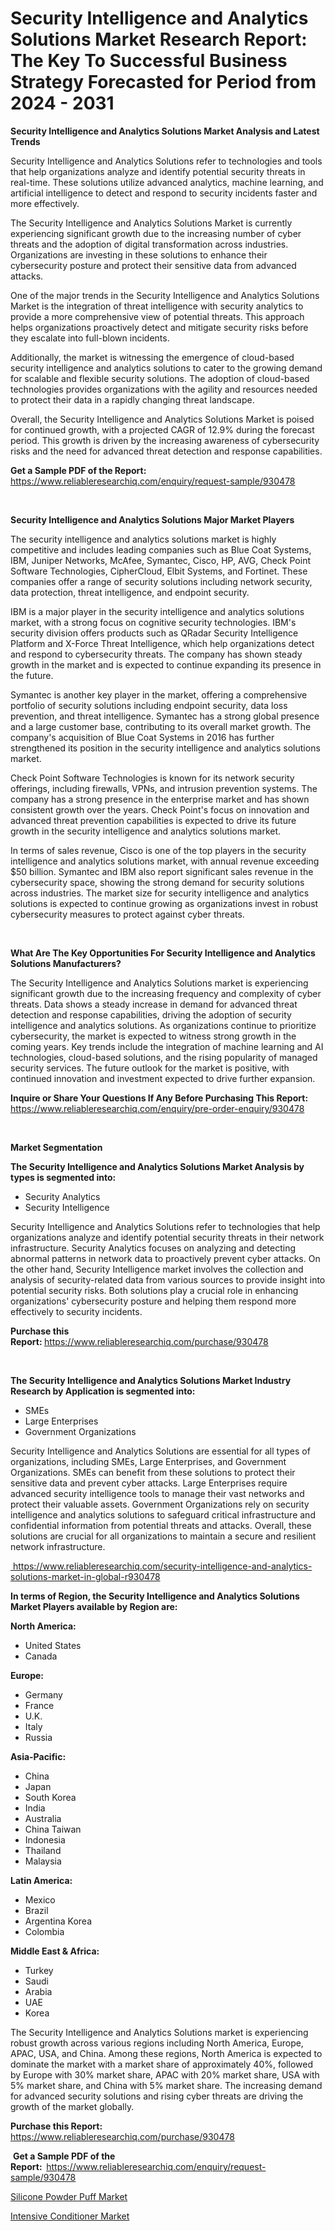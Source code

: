 <p><h1>Security Intelligence and Analytics Solutions Market Research Report: The Key To Successful Business Strategy Forecasted for Period from 2024 - 2031</h1></p><p><strong>Security Intelligence and Analytics Solutions Market Analysis and Latest Trends</strong></p>
<p><p>Security Intelligence and Analytics Solutions refer to technologies and tools that help organizations analyze and identify potential security threats in real-time. These solutions utilize advanced analytics, machine learning, and artificial intelligence to detect and respond to security incidents faster and more effectively.</p><p>The Security Intelligence and Analytics Solutions Market is currently experiencing significant growth due to the increasing number of cyber threats and the adoption of digital transformation across industries. Organizations are investing in these solutions to enhance their cybersecurity posture and protect their sensitive data from advanced attacks.</p><p>One of the major trends in the Security Intelligence and Analytics Solutions Market is the integration of threat intelligence with security analytics to provide a more comprehensive view of potential threats. This approach helps organizations proactively detect and mitigate security risks before they escalate into full-blown incidents.</p><p>Additionally, the market is witnessing the emergence of cloud-based security intelligence and analytics solutions to cater to the growing demand for scalable and flexible security solutions. The adoption of cloud-based technologies provides organizations with the agility and resources needed to protect their data in a rapidly changing threat landscape.</p><p>Overall, the Security Intelligence and Analytics Solutions Market is poised for continued growth, with a projected CAGR of 12.9% during the forecast period. This growth is driven by the increasing awareness of cybersecurity risks and the need for advanced threat detection and response capabilities.</p></p>
<p><strong>Get a Sample PDF of the Report:&nbsp;</strong> <a href="https://www.reliableresearchiq.com/enquiry/request-sample/930478">https://www.reliableresearchiq.com/enquiry/request-sample/930478</a></p>
<p>&nbsp;</p>
<p><strong>Security Intelligence and Analytics Solutions Major Market Players</strong></p>
<p><p>The security intelligence and analytics solutions market is highly competitive and includes leading companies such as Blue Coat Systems, IBM, Juniper Networks, McAfee, Symantec, Cisco, HP, AVG, Check Point Software Technologies, CipherCloud, Elbit Systems, and Fortinet. These companies offer a range of security solutions including network security, data protection, threat intelligence, and endpoint security.</p><p>IBM is a major player in the security intelligence and analytics solutions market, with a strong focus on cognitive security technologies. IBM's security division offers products such as QRadar Security Intelligence Platform and X-Force Threat Intelligence, which help organizations detect and respond to cybersecurity threats. The company has shown steady growth in the market and is expected to continue expanding its presence in the future.</p><p>Symantec is another key player in the market, offering a comprehensive portfolio of security solutions including endpoint security, data loss prevention, and threat intelligence. Symantec has a strong global presence and a large customer base, contributing to its overall market growth. The company's acquisition of Blue Coat Systems in 2016 has further strengthened its position in the security intelligence and analytics solutions market.</p><p>Check Point Software Technologies is known for its network security offerings, including firewalls, VPNs, and intrusion prevention systems. The company has a strong presence in the enterprise market and has shown consistent growth over the years. Check Point's focus on innovation and advanced threat prevention capabilities is expected to drive its future growth in the security intelligence and analytics solutions market.</p><p>In terms of sales revenue, Cisco is one of the top players in the security intelligence and analytics solutions market, with annual revenue exceeding $50 billion. Symantec and IBM also report significant sales revenue in the cybersecurity space, showing the strong demand for security solutions across industries. The market size for security intelligence and analytics solutions is expected to continue growing as organizations invest in robust cybersecurity measures to protect against cyber threats.</p></p>
<p>&nbsp;</p>
<p><strong>What Are The Key Opportunities For Security Intelligence and Analytics Solutions Manufacturers?</strong></p>
<p><p>The Security Intelligence and Analytics Solutions market is experiencing significant growth due to the increasing frequency and complexity of cyber threats. Data shows a steady increase in demand for advanced threat detection and response capabilities, driving the adoption of security intelligence and analytics solutions. As organizations continue to prioritize cybersecurity, the market is expected to witness strong growth in the coming years. Key trends include the integration of machine learning and AI technologies, cloud-based solutions, and the rising popularity of managed security services. The future outlook for the market is positive, with continued innovation and investment expected to drive further expansion.</p></p>
<p><strong>Inquire or Share Your Questions If Any Before Purchasing This Report:</strong> <a href="https://www.reliableresearchiq.com/enquiry/pre-order-enquiry/930478">https://www.reliableresearchiq.com/enquiry/pre-order-enquiry/930478</a></p>
<p>&nbsp;</p>
<p><strong>Market Segmentation</strong></p>
<p><strong>The Security Intelligence and Analytics Solutions Market Analysis by types is segmented into:</strong></p>
<p><ul><li>Security Analytics</li><li>Security Intelligence</li></ul></p>
<p><p>Security Intelligence and Analytics Solutions refer to technologies that help organizations analyze and identify potential security threats in their network infrastructure. Security Analytics focuses on analyzing and detecting abnormal patterns in network data to proactively prevent cyber attacks. On the other hand, Security Intelligence market involves the collection and analysis of security-related data from various sources to provide insight into potential security risks. Both solutions play a crucial role in enhancing organizations' cybersecurity posture and helping them respond more effectively to security incidents.</p></p>
<p><strong>Purchase this Report:&nbsp;</strong><a href="https://www.reliableresearchiq.com/purchase/930478">https://www.reliableresearchiq.com/purchase/930478</a></p>
<p>&nbsp;</p>
<p><strong>The Security Intelligence and Analytics Solutions Market Industry Research by Application is segmented into:</strong></p>
<p><ul><li>SMEs</li><li>Large Enterprises</li><li>Government Organizations</li></ul></p>
<p><p>Security Intelligence and Analytics Solutions are essential for all types of organizations, including SMEs, Large Enterprises, and Government Organizations. SMEs can benefit from these solutions to protect their sensitive data and prevent cyber attacks. Large Enterprises require advanced security intelligence tools to manage their vast networks and protect their valuable assets. Government Organizations rely on security intelligence and analytics solutions to safeguard critical infrastructure and confidential information from potential threats and attacks. Overall, these solutions are crucial for all organizations to maintain a secure and resilient network infrastructure.</p></p>
<p><a href="https://www.reliableresearchiq.com/security-intelligence-and-analytics-solutions-market-in-global-r930478">&nbsp;https://www.reliableresearchiq.com/security-intelligence-and-analytics-solutions-market-in-global-r930478</a></p>
<p><strong>In terms of Region, the Security Intelligence and Analytics Solutions Market Players available by Region are:</strong></p>
<p>
    <p> <strong> North America: </strong>
        <ul>
            <li>United States</li>
            <li>Canada</li>
        </ul>
        </p> 
    <p> <strong> Europe: </strong>
        <ul>
            <li>Germany</li>
            <li>France</li>
            <li>U.K.</li>
            <li>Italy</li>
            <li>Russia</li>
        </ul>
        </p> 
    <p> <strong> Asia-Pacific: </strong>
        <ul>
            <li>China</li>
            <li>Japan</li>
            <li>South Korea</li>
            <li>India</li>
            <li>Australia</li>
            <li>China Taiwan</li>
            <li>Indonesia</li>
            <li>Thailand</li>
            <li>Malaysia</li>
        </ul>
        </p> 
    <p> <strong> Latin America: </strong>
        <ul>
            <li>Mexico</li>
            <li>Brazil</li>
            <li>Argentina Korea</li>
            <li>Colombia</li>
        </ul>
        </p> 
    <p> <strong> Middle East & Africa: </strong>
        <ul>
            <li>Turkey</li>
            <li>Saudi</li>
            <li>Arabia</li>
            <li>UAE</li>
            <li>Korea</li>
        </ul>
    </p>
    </p>
<p><p>The Security Intelligence and Analytics Solutions market is experiencing robust growth across various regions including North America, Europe, APAC, USA, and China. Among these regions, North America is expected to dominate the market with a market share of approximately 40%, followed by Europe with 30% market share, APAC with 20% market share, USA with 5% market share, and China with 5% market share. The increasing demand for advanced security solutions and rising cyber threats are driving the growth of the market globally.</p></p>
<p><strong>Purchase this Report: </strong><a href="https://www.reliableresearchiq.com/purchase/930478">https://www.reliableresearchiq.com/purchase/930478</a></p>
<p>&nbsp;<strong>Get a Sample PDF of the Report:&nbsp;&nbsp;</strong><a href="https://www.reliableresearchiq.com/enquiry/request-sample/930478">https://www.reliableresearchiq.com/enquiry/request-sample/930478</a></p>
<p><strong></strong></p>
<p><p><a href="https://medium.com/@susanabraun1964/global-silicone-powder-puff-market-size-is-expected-to-experience-a-cagr-of-4-6-a91a181ce4a0">Silicone Powder Puff Market</a></p><p><a href="https://medium.com/@barbarakbess8920/intensive-conditioner-market-revolution-2024-2031-market-trends-shaping-the-next-decade-0197aa4bae1b">Intensive Conditioner Market</a></p></p>